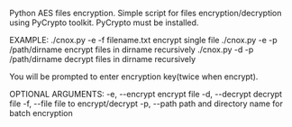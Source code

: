 
Python AES files encryption.
Simple script for files encryption/decryption using PyCrypto toolkit.
PyCrypto must be installed.

EXAMPLE:
  ./cnox.py -e -f filename.txt    encrypt single file
  ./cnox.py -e -p /path/dirname   encrypt files in dirname recursively
  ./cnox.py -d -p /path/dirname   decrypt files in dirname recursively
  
  You will be prompted to enter encryption key(twice when encrypt).
  
OPTIONAL ARGUMENTS:
  -e, --encrypt   encrypt file
  -d, --decrypt   decrypt file
  -f, --file      file to encrypt/decrypt
  -p, --path      path and directory name for batch encryption
